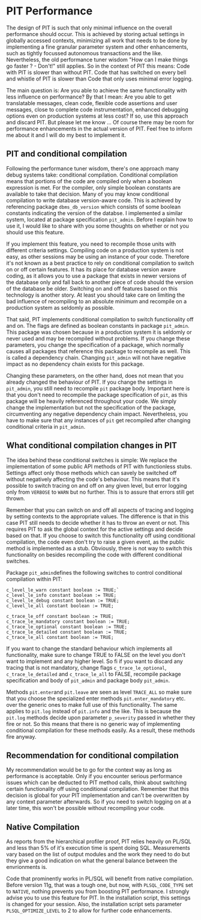 # PIT Performance

The design of PIT is such that only minimal influence on the overall performance should occur. This is achieved by storing actual settings in globally accessed contexts, minimizing all work that needs to be done by implementing a fine granular parameter system and other enhancements, such as tightly focussed autonomous transactions and the like. Nevertheless, the old performance tuner wisdom "How can I make things go faster ? - Don't!" still applies. So in the context of PIT this means: Code with PIT is slower than without PIT. Code that has switched on every bell and whistle of PIT is slower than Code that only uses minimal error logging.

The main question is: Are you able to achieve the same functionality with less influence on performance? By that I mean: Are you able to get translatable messages, clean code, flexible code assertions and user messages, close to complete code instrumentation, enhanced debugging options even on production systems at less cost? If so, use this approach and discard PIT. But please let me know ... Of course there may be room for performance enhancements in the actual version of PIT. Feel free to inform me about it and I will do my best to implement it.

## PIT and conditional compilation
Following the performance tuner wisdom, there's one approach many debug systems take: conditional compilation. Conditional compilation means that portions of the code are compiled only when a boolean expression is met. For the compiler, only simple boolean constants are available to take that decision. Many of you may know conditional compilation to write database version-aware code. This is achieved by referencing package `dbms_db_version` which consists of some boolean constants indicating the version of the databse. I implemented a similar system, located at package specification `pit_admin`. Before I explain how to use it, I would like to share with you some thoughts on whether or not you should use this feature. 

If you implement this feature, you need to recompile those units with different criteria settings. Compiling code on a production system is not easy, as other sessions may be using an instance of your code. Therefore it's not known as a best practice to rely on conditional compilation to switch on or off certain features. It has its place for database version aware coding, as it allows you to use a package that exists in newer versions of the database only and fall back to another piece of code should the version of the database be older. Switching on and off features based on this technology is another story. At least you should take care on limiting the bad influence of recompiling to an absolute minimum and recompile on a production system as seldomly as possible.

That said, PIT implements conditional compilation to switch functionality off and on. The flags are defined as boolean constants in package `pit_admin`. This package was chosen because in a production system it is seldomly or never used and may be recompiled without problems. If you change these parameters, you change the specification of a package, which normally causes all packages that reference this package to recompile as well. This is called a dependency chain. Changing `pit_admin` will not have negative impact as no dependency chain exists for this package.

Changing these parameters, on the other hand, does not mean that you already changed the behaviour of PIT. If you change the settings in `pit_admin`, you still need to recompile `pit` package body. Important here is that you don't need to recompile the package specification of `pit`, as this package will be heavily referenced throughout your code. We simply change the implementation but not the specification of the package, circumventing any negative dependency chain impact. Nevertheless, you have to make sure that any instances of `pit` get recompiled after changing conditional criteria in `pit_admin`.

## What conditional compilation changes in PIT

The idea behind these conditional switches is simple: We replace the implementation of some public API methods of PIT with functionless stubs. Settings affect only those methods which can savely be switched off without negatively affecting the code's behaviour. This means that it's possible to switch tracing on and off on any given level, but error logging only from `VERBOSE` to `WARN` but no further. This is to assure that errors still get thrown.

Remember that you can switch on and off all aspects of tracing and logging by setting contexts to the appropriate values. The difference is that in this case PIT still needs to decide whether it has to throw an event or not. This requires PIT to ask the global context for the active settings and decide based on that. If you choose to switch this functionality off using conditional compilation, the code even don't try to raise a given event, as the public method is implemented as a stub. Obviously, there is not way to switch this functionality on besides recompiling the code with different conditional switches.

Package `pit_admin`defines the following switches to control conditional compilation within PIT:

```
c_level_le_warn constant boolean := TRUE;`
c_level_le_info constant boolean := TRUE;
c_level_le_debug constant boolean := TRUE;
c_level_le_all constant boolean := TRUE;
  
c_trace_le_off constant boolean := TRUE;
c_trace_le_mandatory constant boolean := TRUE;
c_trace_le_optional constant boolean := TRUE;
c_trace_le_detailed constant boolean := TRUE;
c_trace_le_all constant boolean := TRUE;
```

If you want to change the standard behaviour which implements all functionality, make sure to change TRUE to FALSE on the level you don't want to implement and any higher level. So fi if you want to discard any tracing that is not mandatory, change flags `c_trace_le_optional`, `c_trace_le_detailed` and `c_trace_le_all` to FALSE, recompile package specification and body of `pit_admin` and package body `pit_admin`.

Methods `pit.enter`and `pit.leave` are seen as level `TRACE_ALL` so make sure that you choose the specialized enter methods `pit.enter_mandatory` etc. over the generic ones to make full use of this functionality. The same applies to `pit.log` instead of `pit.info` and the like. This is because the `pit.log` methods decide upon parameter `p_severity` passed in whether they fire or not. So this means that there is no generic way of implementing conditional compilation for these methods easily. As a result, these methods fire anyway.

## Recommendation for conditional compilation

My recommendation would be to go for the context way as long as performance is acceptable. Only if you encounter serious performance issues which can be deducted to PIT method calls, think about switching certain functionality off using conditional compilation. Remember that this decision is global for your PIT implementation and can't be overwritten by any context parameter afterwards. So if you need to switch logging on at a later time, this won't be possible without recompiling your code.

## Native Compilation

As reports from the hierarchical profiler proof, PIT relies heavily on PL/SQL and less than 5% of it's execution time is spent doing SQL. Measurements vary based on the list of output modules and the work they need to do but they give a good indication on what the general balance between the envrionments is.

Code that prominently works in PL/SQL will benefit from native compilation. Before version 11g, that was a tough one, but now, with `PLSQL_CODE_TYPE` set to `NATIVE`, nothing prevents you from boosting PIT performance. I strongly advise you to use this feature for PIT. In the installation script, this settings is changed for your session. Also, the installation script sets parameter `PLSQL_OPTIMIZE_LEVEL` to 2 to allow for further code enhancements.
